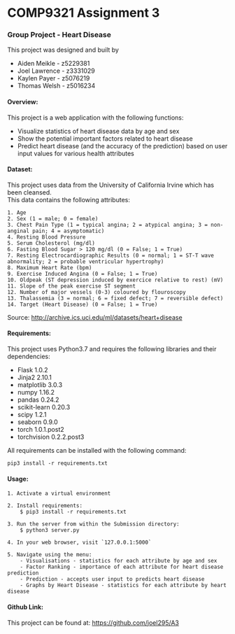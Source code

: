 # COMP9321 Assignment 3

### Group Project - Heart Disease

This project was designed and built by
- Aiden Meikle - z5229381
- Joel Lawrence - z3331029
- Kaylen Payer - z5076219
- Thomas Welsh - z5016234

#### Overview:

This project is a web application with the following functions:
- Visualize statistics of heart disease data by age and sex
- Show the potential important factors related to heart disease
- Predict heart disease (and the accuracy of the prediction) based on user input values for various health attributes

#### Dataset:

This project uses data from the University of California Irvine which has been cleansed.  
This data contains the following attributes:
```
1. Age
2. Sex (1 = male; 0 = female)
3. Chest Pain Type (1 = typical angina; 2 = atypical angina; 3 = non-anginal pain; 4 = asymptomatic)
4. Resting Blood Pressure
5. Serum Cholesterol (mg/dl)
6. Fasting Blood Sugar > 120 mg/dl (0 = False; 1 = True)
7. Resting Electrocardiographic Results (0 = normal; 1 = ST-T wave abnormality; 2 = probable ventricular hypertrophy)
8. Maximum Heart Rate (bpm)
9. Exercise Induced Angina (0 = False; 1 = True)
10. Oldpeak (ST depression induced by exercice relative to rest) (mV)
11. Slope of the peak exercise ST segment
12. Number of major vessels (0-3) coloured by flouroscopy
13. Thalassemia (3 = normal; 6 = fixed defect; 7 = reversible defect)
14. Target (Heart Disease) (0 = False; 1 = True)
```

Source: http://archive.ics.uci.edu/ml/datasets/heart+disease

#### Requirements:

This project uses Python3.7 and requires the following libraries and their dependencies:

- Flask 1.0.2
- Jinja2 2.10.1
- matplotlib 3.0.3
- numpy 1.16.2
- pandas 0.24.2
- scikit-learn 0.20.3
- scipy 1.2.1
- seaborn 0.9.0
- torch 1.0.1.post2
- torchvision 0.2.2.post3

All requirements can be installed with the following command:

`pip3 install -r requirements.txt`

#### Usage:

```
1. Activate a virtual environment

2. Install requirements:  
    $ pip3 install -r requirements.txt

3. Run the server from within the Submission directory:   
    $ python3 server.py

4. In your web browser, visit `127.0.0.1:5000`

5. Navigate using the menu:
    - Visualisations - statistics for each attribute by age and sex
    - Factor Ranking - importance of each attribute for heart disease prediction
    - Prediction - accepts user input to predicts heart disease
    - Graphs by Heart Disease - statistics for each attribute by heart disease
```

#### Github Link:

This project can be found at: https://github.com/joel295/A3
